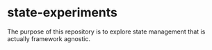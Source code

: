 # state-experiments

The purpose of this repository is to explore state management that is actually framework agnostic.
